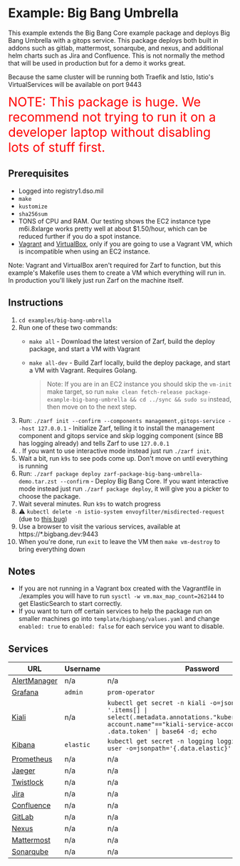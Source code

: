 # Example: Big Bang Umbrella

This example extends the Big Bang Core example package and deploys Big Bang Umbrella with a gitops service. This package deploys both built in addons such as gitlab, mattermost, sonarqube, and nexus, and additional helm charts such as Jira and Confluence. This is not normally the method that will be used in production but for a demo it works great.

Because the same cluster will be running both Traefik and Istio, Istio's VirtualServices will be available on port 9443

<span style="color:red; font-size:2em">NOTE: This package is huge. We recommend not trying to run it on a developer laptop without disabling lots of stuff first.</span>

## Prerequisites

- Logged into registry1.dso.mil
- `make`
- `kustomize`
- `sha256sum`
- TONS of CPU and RAM. Our testing shows the EC2 instance type m6i.8xlarge works pretty well at about $1.50/hour, which can be reduced further if you do a spot instance.
- [Vagrant](https://www.vagrantup.com/) and [VirtualBox](https://www.virtualbox.org/), only if you are going to use a Vagrant VM, which is incompatible when using an EC2 instance.

Note: Vagrant and VirtualBox aren't required for Zarf to function, but this example's Makefile uses them to create a VM which everything will run in. In production you'll likely just run Zarf on the machine itself.

## Instructions

1. `cd examples/big-bang-umbrella`
1. Run one of these two commands:
   - `make all` - Download the latest version of Zarf, build the deploy package, and start a VM with Vagrant
   - `make all-dev` - Build Zarf locally, build the deploy package, and start a VM with Vagrant. Requires Golang.

     > Note: If you are in an EC2 instance you should skip the `vm-init` make target, so run `make clean fetch-release package-example-big-bang-umbrella && cd ../sync && sudo su` instead, then move on to the next step.
1. Run: `./zarf init --confirm --components management,gitops-service --host 127.0.0.1` - Initialize Zarf, telling it to install the management component and gitops service and skip logging component (since BB has logging already) and tells Zarf to use `127.0.0.1`
1. . If you want to use interactive mode instead just run `./zarf init`.
1. Wait a bit, run `k9s` to see pods come up. Don't move on until everything is running
1. Run: `./zarf package deploy zarf-package-big-bang-umbrella-demo.tar.zst --confirm` - Deploy Big Bang Core. If you want interactive mode instead just run `./zarf package deploy`, it will give you a picker to choose the package.
1. Wait several minutes. Run `k9s` to watch progress
1. :warning: `kubectl delete -n istio-system envoyfilter/misdirected-request` (due to [this bug](https://repo1.dso.mil/platform-one/big-bang/bigbang/-/issues/802))
1. Use a browser to visit the various services, available at https://*.bigbang.dev:9443
1. When you're done, run `exit` to leave the VM then `make vm-destroy` to bring everything down

## Notes

- If you are not running in a Vagrant box created with the Vagrantfile in ./examples you will have to run `sysctl -w vm.max_map_count=262144` to get ElasticSearch to start correctly.
- If you want to turn off certain services to help the package run on smaller machines go into `template/bigbang/values.yaml` and change `enabled: true` to `enabled: false` for each service you want to disable.

## Services

| URL                                                   | Username  | Password                                                                                                                                                                                   | Notes                                                               |
| ----------------------------------------------------- | --------- | ------------------------------------------------------------------------------------------------------------------------------------------------------------------------------------------ | ------------------------------------------------------------------- |
| [AlertManager](https://alertmanager.bigbang.dev:9443) | n/a       | n/a                                                                                                                                                                                        | Unauthenticated                                                     |
| [Grafana](https://grafana.bigbang.dev:9443)           | `admin`   | `prom-operator`                                                                                                                                                                            |                                                                     |
| [Kiali](https://kiali.bigbang.dev:9443)               | n/a       | `kubectl get secret -n kiali -o=json \| jq -r '.items[] \| select(.metadata.annotations."kubernetes.io/service-account.name"=="kiali-service-account") \| .data.token' \| base64 -d; echo` |                                                                     |
| [Kibana](https://kibana.bigbang.dev:9443)             | `elastic` | `kubectl get secret -n logging logging-ek-es-elastic-user -o=jsonpath='{.data.elastic}' \| base64 -d; echo`                                                                                |                                                                     |
| [Prometheus](https://prometheus.bigbang.dev:9443)     | n/a       | n/a                                                                                                                                                                                        | Unauthenticated                                                     |
| [Jaeger](https://tracing.bigbang.dev:9443)            | n/a       | n/a                                                                                                                                                                                        | Unauthenticated                                                     |
| [Twistlock](https://twistlock.bigbang.dev:9443)       | n/a       | n/a                                                                                                                                                                                        | |
| [Jira](https://jira.bigbang.dev:9443)       | n/a       | n/a                                                                                                                                                                                        | |
| [Confluence](https://confluence.bigbang.dev:9443)       | n/a       | n/a                                                                                                                                                                                        | |
| [GitLab](https://gitlab.bigbang.dev:9443)       | n/a       | n/a                                                                                                                                                                                        |  |
| [Nexus](https://nexus.bigbang.dev:9443)       | n/a       | n/a                                                                                                                                                                                        | |
| [Mattermost](https://chat.bigbang.dev:9443)       | n/a       | n/a                                                                                                                                                                                        | |
| [Sonarqube](https://sonarqube.bigbang.dev:9443)       | n/a       | n/a                                                                                                                                                                                        | |
